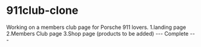 # 911club-clone
Working on a members club page for Porsche 911 lovers.
1.landing page
2.Members Club page
3.Shop page (products to be added)
--- Complete ---

